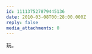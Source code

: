 ```yaml
---
id: 111137527879445136
date: 2010-03-08T00:28:00.000Z
reply: false
media_attachments: 0
---
```


玩。 ​​​​

